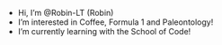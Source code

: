 -  Hi, I’m @Robin-LT (Robin)
-  I’m interested in Coffee, Formula 1 and Paleontology! 
-  I’m currently learning with the School of Code!
